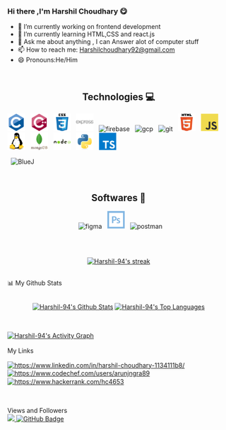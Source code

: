 ### Hi there ,I'm Harshil Choudhary 😋


- 🔭 I’m currently working on frontend development
- 🌱 I’m currently learning HTML,CSS and react.js
- 💬 Ask me about anything , I can Answer alot of computer stuff
- 📫 How to reach me: Harshilchoudhary92@gmail.com
- 😄 Pronouns:He/Him

<!-- [![Harshil's github stats](https://github-readme-stats.vercel.app/api?username=harshil-94&count_private=true&show_icons=true&theme=radical&hide_rank=false)](https://github.com/anuraghazra/github-readme-stats) -->
<!-- 
[![Top Langs](https://github-readme-stats.vercel.app/api/top-langs/?username=harshil-94)](https://github.com/anuraghazra/github-readme-stats) -->


</br>
<h2 align="center">Technologies 💻</h2>
<img src="https://raw.githubusercontent.com/devicons/devicon/master/icons/c/c-original.svg" alt="c" width="40" height="40"/> &nbsp; <img src="https://raw.githubusercontent.com/devicons/devicon/master/icons/cplusplus/cplusplus-original.svg" alt="cplusplus" width="40" height="40"/> &nbsp;  <img src="https://raw.githubusercontent.com/devicons/devicon/master/icons/css3/css3-original-wordmark.svg" alt="css3" width="40" height="40"/> &nbsp; <img src="https://raw.githubusercontent.com/devicons/devicon/master/icons/express/express-original-wordmark.svg" alt="express" width="40" height="40"/> &nbsp; <img src="https://www.vectorlogo.zone/logos/firebase/firebase-icon.svg" alt="firebase" width="40" height="40"/> &nbsp;   <img src="https://www.vectorlogo.zone/logos/google_cloud/google_cloud-icon.svg" alt="gcp" width="40" height="40"/> &nbsp;  <img src="https://www.vectorlogo.zone/logos/git-scm/git-scm-icon.svg" alt="git" width="40" height="40"/> &nbsp;  <img src="https://raw.githubusercontent.com/devicons/devicon/master/icons/html5/html5-original-wordmark.svg" alt="html5" width="40" height="40"/> &nbsp; <img src="https://raw.githubusercontent.com/devicons/devicon/master/icons/javascript/javascript-original.svg" alt="javascript" width="40" height="40"/> &nbsp;  <img src="https://raw.githubusercontent.com/devicons/devicon/master/icons/linux/linux-original.svg" alt="linux" width="40" height="40"/> &nbsp; <img src="https://raw.githubusercontent.com/devicons/devicon/master/icons/mongodb/mongodb-original-wordmark.svg" alt="mongodb" width="40" height="40"/> &nbsp; <img src="https://raw.githubusercontent.com/devicons/devicon/master/icons/nodejs/nodejs-original-wordmark.svg" alt="nodejs" width="40" height="40"/> &nbsp; <img src="https://raw.githubusercontent.com/devicons/devicon/master/icons/python/python-original.svg" alt="python" width="40" height="40"/> &nbsp;  <img src="https://raw.githubusercontent.com/devicons/devicon/master/icons/typescript/typescript-original.svg" alt="typescript" width="40" height="40"/> </p>&nbsp;
  <img src="" alt="BlueJ" width="40" height="40"/> </p>&nbsp;
<!-- <p align="center"> <img src="https://www.vectorlogo.zone/logos/gnu_bash/gnu_bash-icon.svg" alt="bash" width="40" height="40"/> &nbsp; <img src="https://raw.githubusercontent.com/devicons/devicon/master/icons/bootstrap/bootstrap-plain-wordmark.svg" alt="bootstrap" width="40" height="40"/> &nbsp;  <img src="https://raw.githubusercontent.com/devicons/devicon/master/icons/c/c-original.svg" alt="c" width="40" height="40"/> &nbsp; <img src="https://raw.githubusercontent.com/devicons/devicon/master/icons/cplusplus/cplusplus-original.svg" alt="cplusplus" width="40" height="40"/> &nbsp;  <img src="https://raw.githubusercontent.com/devicons/devicon/master/icons/css3/css3-original-wordmark.svg" alt="css3" width="40" height="40"/> &nbsp; <img src="https://www.vectorlogo.zone/logos/dartlang/dartlang-icon.svg" alt="dart" width="40" height="40"/> &nbsp; <img src="https://raw.githubusercontent.com/devicons/devicon/master/icons/express/express-original-wordmark.svg" alt="express" width="40" height="40"/> &nbsp; <img src="https://www.vectorlogo.zone/logos/firebase/firebase-icon.svg" alt="firebase" width="40" height="40"/> &nbsp;  <img src="https://www.vectorlogo.zone/logos/flutterio/flutterio-icon.svg" alt="flutter" width="40" height="40"/> &nbsp;  <img src="https://www.vectorlogo.zone/logos/google_cloud/google_cloud-icon.svg" alt="gcp" width="40" height="40"/> &nbsp;  <img src="https://www.vectorlogo.zone/logos/git-scm/git-scm-icon.svg" alt="git" width="40" height="40"/> &nbsp;  <img src="https://raw.githubusercontent.com/devicons/devicon/master/icons/html5/html5-original-wordmark.svg" alt="html5" width="40" height="40"/> &nbsp; <img src="https://raw.githubusercontent.com/devicons/devicon/master/icons/javascript/javascript-original.svg" alt="javascript" width="40" height="40"/> &nbsp;  <img src="https://raw.githubusercontent.com/devicons/devicon/master/icons/linux/linux-original.svg" alt="linux" width="40" height="40"/> &nbsp; <img src="https://raw.githubusercontent.com/devicons/devicon/master/icons/mongodb/mongodb-original-wordmark.svg" alt="mongodb" width="40" height="40"/> &nbsp; <img src="https://raw.githubusercontent.com/devicons/devicon/master/icons/nodejs/nodejs-original-wordmark.svg" alt="nodejs" width="40" height="40"/> &nbsp; <img src="https://raw.githubusercontent.com/devicons/devicon/master/icons/python/python-original.svg" alt="python" width="40" height="40"/> &nbsp; <img src="https://raw.githubusercontent.com/devicons/devicon/master/icons/typescript/typescript-original.svg" alt="typescript" width="40" height="40"/> </p>
</br> -->
<h2 align="center">Softwares 📱</h2>
<p align="center"> &nbsp; <img src="https://www.vectorlogo.zone/logos/figma/figma-icon.svg" alt="figma" width="40" height="40"/> &nbsp;  <img src="https://raw.githubusercontent.com/devicons/devicon/master/icons/photoshop/photoshop-line.svg" alt="photoshop" width="40" height="40"/> &nbsp; <img src="https://www.vectorlogo.zone/logos/getpostman/getpostman-icon.svg" alt="postman" width="40" height="40"/>  </p>
</br>
</br>
<p align="center">
    <a href="https://github.com/SubhamRaoniar28/github-readme-streak-stats">
        <img title="🔥 Get streak stats for your profile at git.io/streak-stats" alt="Harshil-94's streak" src="https://github-readme-streak-stats.herokuapp.com/?user=Harshil-94&theme=black-ice&hide_border=true&stroke=0000&background=060A0CD0"/>
    </a>
</p>
</br>
📊 My Github Stats
<p align="center">
  <br/>
    <a href="https://github.com/Harshil-94/github-readme-stats"><img alt="Harshil-94's Github Stats" src="https://github-readme-stats.vercel.app/api?username=Harshil-94&show_icons=true&count_private=true&theme=react&hide_border=true&bg_color=0D1117" /></a>
  <a href="https://github.com/harshil-94/github-readme-stats"><img alt="Harshil-94's Top Languages" src="https://github-readme-stats.vercel.app/api/top-langs/?username=Harshil-94&langs_count=8&count_private=true&layout=compact&theme=react&hide_border=true&bg_color=0D1117" /></a>
  <br/>
  </p>
<br/>
<br/>
<a href="https://github.com/Harshil-94/github-readme-activity-graph"><img alt="Harshil-94's Activity Graph" src="https://activity-graph.herokuapp.com/graph?username=Harshil-94&bg_color=0D1117&color=5BCDEC&line=5BCDEC&point=FFFFFF&hide_border=true" /></a>
<br/>
<br/>
My Links
<br>
<p align="left">
<a href="https://www.linkedin.com/in/harshil-choudhary-1134111b8/" target="blank"><img align="center" src="https://raw.githubusercontent.com/rahuldkjain/github-profile-readme-generator/master/src/images/icons/Social/linked-in-alt.svg" alt="https://www.linkedin.com/in/harshil-choudhary-1134111b8/" height="30" width="40" /></a>
<a href="https://www.freecodecamp.org/Nightwolf94" target="blank"><img align="center" src="https://encrypted-tbn0.gstatic.com/images?q=tbn:ANd9GcQqOgb52FLzPvo0nFrXUw3bJzL1bl-RCqXGbvKsKwpXxbE2GcWwFLV-AXaWZGtX3zC_vL8&usqp=CAU" alt="https://www.codechef.com/users/arunjngra89" height="30" width="40" /></a>
<a href="https://www.hackerrank.com/hc4653" target="blank"><img align="center" src="https://raw.githubusercontent.com/rahuldkjain/github-profile-readme-generator/master/src/images/icons/Social/hackerrank.svg" alt="https://www.hackerrank.com/hc4653" height="30" width="40" /></a>
<!-- <a href="https://auth.geeksforgeeks.org/user/https://auth.geeksforgeeks.org/user/username/practice/" target="blank"><img align="center" src="https://raw.githubusercontent.com/rahuldkjain/github-profile-readme-generator/master/src/images/icons/Social/geeks-for-geeks.svg" alt="https://auth.geeksforgeeks.org/user/username/practice/" height="30" width="40" /></a> -->
</p>
<br/>
<br/>
Views and Followers
<br>
<a href="https://github.com/Meghna-DAS/github-profile-views-counter">
    <img src="https://komarev.com/ghpvc/?username=Harshil-94">
</a>
<a href="https://github.com/Harshil-94?tab=followers"><img src="https://img.shields.io/github/followers/Harshil-94?label=Followers&style=social" alt="GitHub Badge"></a>
